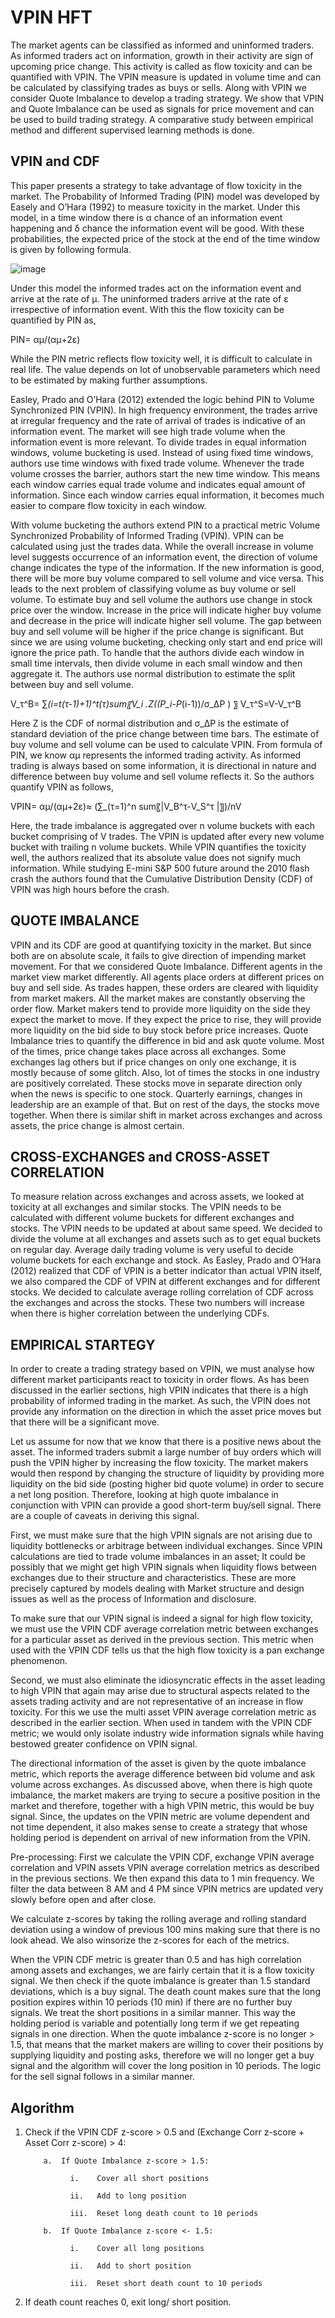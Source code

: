 # VPIN HFT

The market agents can be classified as informed and uninformed traders. As informed traders act on information, growth in their activity are sign of upcoming price change. This activity is called as flow toxicity and can be quantified with VPIN. The VPIN measure is updated in volume time and can be calculated by classifying trades as buys or sells. Along with VPIN we consider Quote Imbalance to develop a trading strategy. We show that VPIN and Quote Imbalance can be used as signals for price movement and can be used to build trading strategy. A comparative study between empirical method and different supervised learning methods is done.

## VPIN and CDF

This paper presents a strategy to take advantage of flow toxicity in the market. The Probability of Informed Trading (PIN) model was developed by Easely and O’Hara (1992) to measure toxicity in the market. Under this model, in a time window there is α chance of an information event happening and δ chance the information event will be good. With these probabilities, the expected price of the stock at the end of the time window is given by following formula.

![image](/e1.png "Title")


Under this model the informed trades act on the information event and arrive at the rate of μ. The uninformed traders arrive at the rate of ε irrespective of information event. With this the flow toxicity can be quantified by PIN as,

PIN=  αμ/(αμ+2ε)

While the PIN metric reflects flow toxicity well, it is difficult to calculate in real life. The value depends on lot of unobservable parameters which need to be estimated by making further assumptions.

Easley, Prado and O’Hara (2012) extended the logic behind PIN to Volume Synchronized PIN (VPIN). In high frequency environment, the trades arrive at irregular frequency and the rate of arrival of trades is indicative of an information event. The market will see high trade volume when the information event is more relevant. To divide trades in equal information windows, volume bucketing is used. Instead of using fixed time windows, authors use time windows with fixed trade volume. Whenever the trade volume crosses the barrier, authors start the new time window. This means each window carries equal trade volume and indicates equal amount of information. Since each window carries equal information, it becomes much easier to compare flow toxicity in each window.

With volume bucketing the authors extend PIN to a practical metric Volume Synchronized Probability of Informed Trading (VPIN). VPIN can be calculated using just the trades data. While the overall increase in volume level suggests occurrence of an information event, the direction of volume change indicates the type of the information. If the new information is good, there will be more buy volume compared to sell volume and vice versa. This leads to the next problem of classifying volume as buy volume or sell volume. To estimate buy and sell volume the authors use change in stock price over the window. Increase in the price will indicate higher buy volume and decrease in the price will indicate higher sell volume. The gap between buy and sell volume will be higher if the price change is significant. But since we are using volume bucketing, checking only start and end price will ignore the price path. To handle that the authors divide each window in small time intervals, then divide volume in each small window and then aggregate it. The authors use normal distribution to estimate the split between buy and sell volume.

V_τ^B= ∑_(i=t(τ-1)+1)^t(τ)sum〖V_i  .Z((P_i-P_(i-1))/σ_ΔP ) 〗
V_τ^S=V-V_τ^B

Here Z is the CDF of normal distribution and σ_ΔP is the estimate of standard deviation of the price change between time bars.
The estimate of buy volume and sell volume can be used to calculate VPIN. From formula of PIN, we know αμ represents the informed trading activity. As informed trading is always based on some information, it is directional in nature and difference between buy volume and sell volume reflects it. So the authors quantify VPIN as follows,

VPIN=  αμ/(αμ+2ε)≈  (∑_(τ=1)^n sum〖|V_B^τ-V_S^τ |〗)/nV

Here, the trade imbalance is aggregated over n volume buckets with each bucket comprising of V trades. The VPIN is updated after every new volume bucket with trailing n volume buckets.
While VPIN quantifies the toxicity well, the authors realized that its absolute value does not signify much information. While studying E-mini S&P 500 future around the 2010 flash crash the authors found that the Cumulative Distribution Density (CDF) of VPIN was high hours before the crash. 

## QUOTE IMBALANCE

VPIN and its CDF are good at quantifying toxicity in the market. But since both are on absolute scale, it fails to give direction of impending market movement. For that we considered Quote Imbalance. Different agents in the market view market differently. All agents place orders at different prices on buy and sell side. As trades happen, these orders are cleared with liquidity from market makers. All the market makes are constantly observing the order flow. Market makers tend to provide more liquidity on the side they expect the market to move. If they expect the price to rise, they will provide more liquidity on the bid side to buy stock before price increases. Quote Imbalance tries to quantify the difference in bid and ask quote volume.
Most of the times, price change takes place across all exchanges. Some exchanges lag others but if price changes on only one exchange, it is mostly because of some glitch. Also, lot of times the stocks in one industry are positively correlated. These stocks move in separate direction only when the news is specific to one stock. Quarterly earnings, changes in leadership are an example of that. But on rest of the days, the stocks move together. When there is similar shift in market across exchanges and across assets, the price change is almost certain.

## CROSS-EXCHANGES and CROSS-ASSET CORRELATION

To measure relation across exchanges and across assets, we looked at toxicity at all exchanges and similar stocks. The VPIN needs to be calculated with different volume buckets for different exchanges and stocks. The VPIN needs to be updated at about same speed. We decided to divide the volume at all exchanges and assets such as to get equal buckets on regular day. Average daily trading volume is very useful to decide volume buckets for each exchange and stock. As Easley, Prado and O’Hara (2012) realized that CDF of VPIN is a better indicator than actual VPIN itself, we also compared the CDF of VPIN at different exchanges and for different stocks. We decided to calculate average rolling correlation of CDF across the exchanges and across the stocks. These two numbers will increase when there is higher correlation between the underlying CDFs.

## EMPIRICAL STARTEGY

In order to create a trading strategy based on VPIN, we must analyse how different market participants react to toxicity in order flows. As has been discussed in the earlier sections, high VPIN indicates that there is a high probability of informed trading in the market. As such, the VPIN does not provide any information on the direction in which the asset price moves but that there will  be a significant move. 

Let us assume for now that we know that there is a positive news about the asset. The informed traders submit a large number of buy orders which will push the VPIN higher by increasing the flow toxicity. The market makers would then respond by changing the structure of liquidity by providing more liquidity on the bid side (posting higher bid quote volume) in order to secure a net long position. Therefore, looking at high quote imbalance in conjunction with VPIN can provide a good short-term buy/sell signal.
There are a couple of caveats in deriving this signal. 

First, we must make sure that the high VPIN signals are not arising due to liquidity bottlenecks or arbitrage between individual exchanges. Since VPIN calculations are tied to trade volume imbalances in an asset; It could be possibly that we might get high VPIN signals when liquidity flows between exchanges due to their structure and characteristics. These are more precisely captured by models dealing with Market structure and design issues as well as the process of Information and disclosure. 

To make sure that our VPIN signal is indeed a signal for high flow toxicity, we must use the VPIN CDF average correlation metric between exchanges for a particular asset as derived in the previous section. This metric when used with the VPIN CDF tells us that the high flow toxicity is a pan exchange phenomenon. 

Second, we must also eliminate the idiosyncratic effects in the asset leading to high VPIN that again may arise due to structural aspects related to the assets trading activity and are not representative of an increase in flow toxicity. For this we use the multi asset VPIN average correlation metric as described in the earlier section. When used in tandem with the VPIN CDF metric; we would only isolate industry wide information signals while having bestowed greater confidence on VPIN signal.

The directional information of the asset is given by the quote imbalance metric, which reports the average difference between bid volume and ask volume across exchanges. As discussed above, when there is high quote imbalance, the market makers are trying to secure a positive position in the market and therefore, together with a high VPIN metric, this would be buy signal. Since, the updates on the VPIN metric are volume dependent and not time dependent, it also makes sense to create a strategy that whose holding period is dependent on arrival of new information from the VPIN.

Pre-processing: First we calculate the VPIN CDF, exchange VPIN average correlation and VPIN assets VPIN average correlation metrics as described in the previous sections. We then expand this data to 1 min frequency. We filter the data between 8 AM and 4 PM since VPIN metrics are updated very slowly before open and after close. 

We calculate z-scores by taking the rolling average and rolling standard deviation using a window of previous 100 mins making sure that there is no look ahead. We also winsorize the z-scores for each of the metrics.

When the VPIN CDF metric is greater than 0.5 and has high correlation among assets and exchanges, we are fairly certain that it is a flow toxicity signal. We then check if the quote imbalance is greater than 1.5 standard deviations, which is a buy signal. The death count makes sure that the long position expires within 10 periods (10 min) if there are no further buy signals. We treat the short positions in a similar manner. This way the holding period is variable and potentially long term if we get repeating signals in one direction. When the quote imbalance z-score is no longer > 1.5, that means that the market makers are willing to cover their positions by supplying liquidity and posting asks, therefore we will no longer get a buy signal and the algorithm will cover the long position in 10 periods. The logic for the sell signal follows in a similar manner.


## Algorithm

1)	Check if the VPIN CDF z-score > 0.5 and (Exchange Corr z-score + Asset Corr z-score) > 4:

            a.	If Quote Imbalance z-score > 1.5:

                  i.	Cover all short positions

                  ii.	Add to long position

                  iii.	Reset long death count to 10 periods

            b.	If Quote Imbalance z-score <- 1.5:

                  i.	Cover all long positions

                  ii.	Add to short position

                  iii.	Reset short death count to 10 periods

2)	If death count reaches 0, exit long/ short position.

